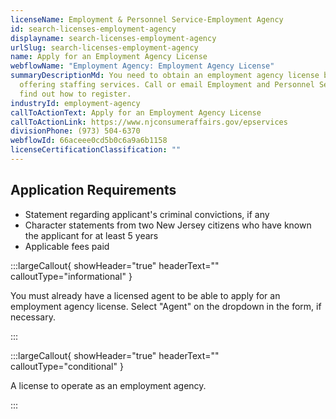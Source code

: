```yaml
---
licenseName: Employment & Personnel Service-Employment Agency
id: search-licenses-employment-agency
displayname: search-licenses-employment-agency
urlSlug: search-licenses-employment-agency
name: Apply for an Employment Agency License
webflowName: "Employment Agency: Employment Agency License"
summaryDescriptionMd: You need to obtain an employment agency license before
  offering staffing services. Call or email Employment and Personnel Services to
  find out how to register.
industryId: employment-agency
callToActionText: Apply for an Employment Agency License
callToActionLink: https://www.njconsumeraffairs.gov/epservices
divisionPhone: (973) 504-6370
webflowId: 66aceee0cd5b0c6a9a6b1158
licenseCertificationClassification: ""
---
```


## Application Requirements

- Statement regarding applicant's criminal convictions, if any
- Character statements from two New Jersey citizens who have known the applicant for at least 5 years
- Applicable fees paid

:::largeCallout{ showHeader="true" headerText="" calloutType="informational" }

You must already have a licensed agent to be able to apply for an employment agency license. Select "Agent" on the dropdown in the form, if necessary.

:::

:::largeCallout{ showHeader="true" headerText="" calloutType="conditional" }

A license to operate as an employment agency.

:::
